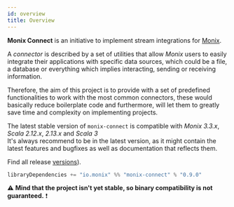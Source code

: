 ```yaml
---
id: overview
title: Overview
---
```


**Monix Connect** is an initiative to implement stream integrations for [Monix](https://monix.io/).

 A _connector_ is described by a set of utilities that allow *Monix* users to easily integrate their applications with specific data sources, 
 which could be a file, a database or everything which implies interacting, sending or receiving information. 
 
 Therefore, the aim of this project is to provide with a set of predefined functionalities to work with the most common connectors,
 these would basically reduce boilerplate code and furthermore, will let them to greatly save time and complexity on implementing projects.

 The latest stable version of `monix-connect` is compatible with _Monix 3.3.x_, _Scala 2.12.x_, _2.13.x_ and _Scala 3_  
 It's always recommend to be in the latest version, as it might contain the latest features and bugfixes as well as documentation 
 that reflects them. 
 
Find all release [versions](https://github.com/monix/monix-connect/releases)).
 
 ```scala   
 libraryDependencies += "io.monix" %% "monix-connect" % "0.9.0"
```

⚠️ **Mind that the project isn't yet stable, so binary compatibility is not guaranteed.** ❗
